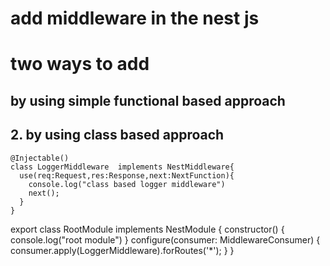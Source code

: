 # add middleware in the nest js 
# two ways to add 
## by using simple functional based approach 
## 2. by using class based approach 

    @Injectable()
    class LoggerMiddleware  implements NestMiddleware{
      use(req:Request,res:Response,next:NextFunction){
        console.log("class based logger middleware")
        next();
      }
    }
  


  export class RootModule implements NestModule {
  constructor() {
      console.log("root module")
    }
    configure(consumer: MiddlewareConsumer) {
      consumer.apply(LoggerMiddleware).forRoutes('*');
    }
  }


